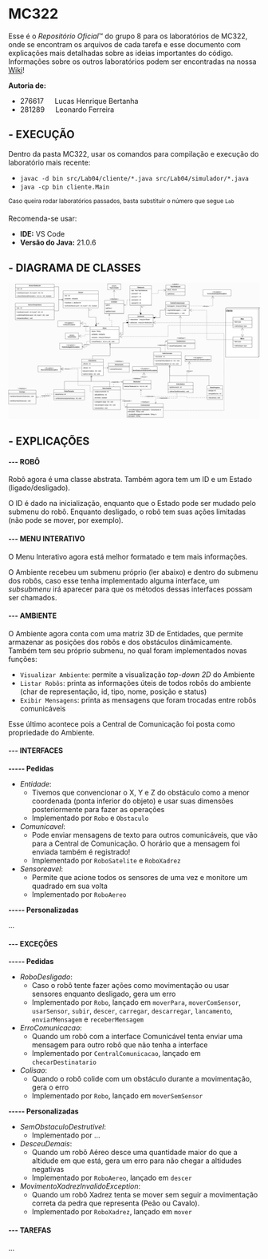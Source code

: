 # **MC322**

Esse é o *Repositório Oficial*™ do grupo 8 para os laboratórios de MC322, onde se encontram os arquivos de cada tarefa e esse documento com explicações mais detalhadas sobre as ideias importantes do código.<br/>
Informações sobre os outros laboratórios podem ser encontradas na nossa [Wiki](https://github.com/lucasUnicamp/MC322/wiki)!

**Autoria de:**
- 276617 &emsp; Lucas Henrique Bertanha     
- 281289 &emsp; Leonardo Ferreira

## **- EXECUÇÃO**
Dentro da pasta MC322, usar os comandos para compilação e execução do laboratório mais recente:<br/>
- `javac -d bin src/Lab04/cliente/*.java src/Lab04/simulador/*.java`
- `java -cp bin cliente.Main`

<sup>Caso queira rodar laboratórios passados, basta substituir o número que segue `Lab`</sup>

Recomenda-se usar:
- **IDE:** VS Code
- **Versão do Java:** 21.0.6

## **- DIAGRAMA DE CLASSES**
![Diagrama de Classes do Lab04](assets/diagramaLab04.png)

## **- EXPLICAÇÕES**
#### --- ROBÔ<br/>
Robô agora é uma classe abstrata. Também agora tem um ID e um Estado (ligado/desligado). 

O ID é dado na inicialização, enquanto que o Estado pode ser mudado pelo submenu do robô. Enquanto desligado, o robô tem suas ações limitadas (não pode se mover, por exemplo).

#### --- MENU INTERATIVO<br/>
O Menu Interativo agora está melhor formatado e tem mais informações. 

O Ambiente recebeu um submenu próprio (ler abaixo) e dentro do submenu dos robôs, caso esse tenha implementado alguma interface, um *subsubmenu* irá aparecer para que os métodos dessas interfaces possam ser chamados.

#### --- AMBIENTE<br/>
O Ambiente agora conta com uma matriz 3D de Entidades, que permite armazenar as posições dos robôs e dos obstáculos dinâmicamente. Também tem seu próprio submenu, no qual foram implementados novas funções:
* `Visualizar Ambiente`: permite a visualização *top-down 2D* do Ambiente
* `Listar Robôs`: printa as informações úteis de todos robôs do ambiente (char de representação, id, tipo, nome, posição e status)
* `Exibir Mensagens`: printa as mensagens que foram trocadas entre robôs comunicáveis

Esse último acontece pois a Central de Comunicação foi posta como propriedade do Ambiente.

#### --- INTERFACES<br/>
**----- Pedidas**
* *Entidade*:
    - Tivemos que convencionar o X, Y e Z do obstáculo como a menor coordenada (ponta inferior do objeto) e usar suas dimensões posteriormente para fazer as operações
    - Implementado por `Robo` e `Obstaculo`
* *Comunicavel*:
    - Pode enviar mensagens de texto para outros comunicáveis, que vão para a Central de Comunicação. O horário que a mensagem foi enviada também é registrado!
    - Implementado por `RoboSatelite` e `RoboXadrez`
* *Sensoreavel*:
    - Permite que acione todos os sensores de uma vez e monitore um quadrado em sua volta
    - Implementado por `RoboAereo`

**----- Personalizadas**

...

#### --- EXCEÇÕES<br/>
**----- Pedidas**
* *RoboDesligado*:
    - Caso o robô tente fazer ações como movimentação ou usar sensores enquanto desligado, gera um erro
    - Implementado por `Robo`, lançado em `moverPara`, `moverComSensor`, `usarSensor`, `subir`, `descer`, `carregar`, `descarregar`, `lancamento`, `enviarMensagem` e `receberMensagem`
* *ErroComunicacao*:
    - Quando um robô com a interface Comunicável tenta enviar uma mensagem para outro robô que não tenha a interface
    - Implementado por `CentralComunicacao`, lançado em `checarDestinatario`
* *Colisao*:
    - Quando o robô colide com um obstáculo durante a movimentação, gera o erro
    - Implementado por `Robo`, lançado em `moverSemSensor`

**----- Personalizadas**
* *SemObstaculoDestrutivel*:
    - Implementado por ...
* *DesceuDemais*:
    - Quando um robô Aéreo desce uma quantidade maior do que a altidude em que está, gera um erro para não chegar a altidudes negativas
    - Implementado por `RoboAereo`, lançado em `descer`
* *MovimentoXadrezInvalidoException*:
    - Quando um robô Xadrez tenta se mover sem seguir a movimentação correta da pedra que representa (Peão ou Cavalo).
    - Implementado por `RoboXadrez`, lançado em `mover`

#### --- TAREFAS<br/>
...

